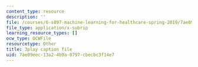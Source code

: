```yaml
---
content_type: resource
description: ''
file: /courses/6-s897-machine-learning-for-healthcare-spring-2019/7ae09eec13a24b9a0797cbecbc3f14e7_zYgkr0KfWM0.srt
file_type: application/x-subrip
learning_resource_types: []
ocw_type: OCWFile
resourcetype: Other
title: 3play caption file
uid: 7ae09eec-13a2-4b9a-0797-cbecbc3f14e7
---
```

